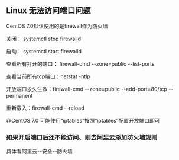 ## Linux 无法访问端口问题

CentOS 7.0默认使用的是firewall作为防火墙

关闭： systemctl stop firewalld

启动： systemctl start firewalld

查看所有打开的端口： firewall-cmd --zone=public --list-ports

查看当前所有tcp端口：netstat -ntlp

开放端口永久生效：firewall-cmd --zone=public --add-port=80/tcp --permanent

重新载入：firewall-cmd --reload

非CentOS 7.0 可能使用“iptables”按照“iptables”配置开放端口即可

### 如果开启端口后还不能访问、则去阿里云添加防火墙规则

具体看阿里云--安全--防火墙